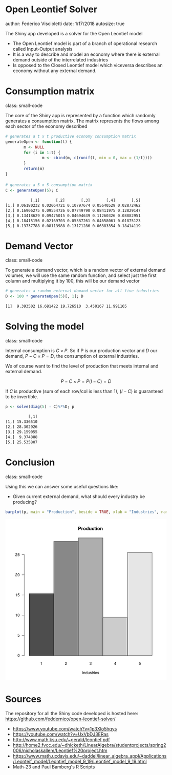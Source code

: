 Open Leontief Solver
========================================================
author: Federico Viscioletti 
date: 1/17/2018
autosize: true

<style>
.small-code pre code {
  font-size: 1em;
}
</style>


The Shiny app developed is a solver for the Open Leontief model

- The Open Leontief model is part of a branch of operational research called Input-Output analysis
- It is a way to describe and model an economy where there is external demand outside of the interrelated industries
- Is opposed to the Closed Leontief model which viceversa describes an economy without any external demand.


Consumption matrix
========================================================
class: small-code

The core of the Shiny app is represented by a function which randomly generates a consumption matrix. The matrix represents the flows among each sector of the economy described


```r
# generates a t x t productive economy consumption matrix
generateOpen <- function(t) {
        m <- NULL
        for (i in 1:t) {
                m <- cbind(m, c(runif(t, min = 0, max = (1/t))))
        }
        return(m)
}

# generates a 5 x 5 consumption matrix
C <- generateOpen(5); C
```

```
           [,1]       [,2]       [,3]       [,4]       [,5]
[1,] 0.06180232 0.02064721 0.10797674 0.05640529 0.02872462
[2,] 0.16906275 0.09554726 0.07749790 0.08411975 0.12829147
[3,] 0.13418629 0.09475015 0.04694639 0.11260326 0.08882951
[4,] 0.18415156 0.02169703 0.05387261 0.04658061 0.01875123
[5,] 0.13737788 0.08113988 0.13171286 0.06383354 0.18414119
```


Demand Vector
========================================================
class: small-code

To generate a demand vector, which is a random vector of external demand volumes, we will use the same random function, and select just the first column and multiplying it by 100, this will be our demand vector  


```r
# generates a random external demand vector for all five industries
D <- 100 * generateOpen(5)[, 1]; D
```

```
[1]  9.393502 16.681422 19.726510  3.450167 11.991165
```

Solving the model
========================================================
class: small-code

Internal consumption is $C \times P$. So if P is our production vector and $D$ our demand, $P - C \times P = D$, the consumption of external industries.

We of course want to find the level of production that meets internal and external demand.

$$P - C \times P = P (I - C) = D$$

If $C$ is productive (sum of each row/col is less than 1), $(I - C)$ is guaranteed to be invertible.


```r
p <- solve(diag(5) - C)%*%D; p
```

```
          [,1]
[1,] 15.336510
[2,] 28.302926
[3,] 29.159055
[4,]  9.374888
[5,] 25.535807
```

Conclusion
========================================================
class: small-code

Using this we can answer some useful questions like: 

 - Given current external demand, what should every industry be producing?


```r
barplot(p, main = "Production", beside = TRUE, xlab = "Industries", names.arg = c("1", "2", "3", "4", "5"), las = 1)
```

![plot of chunk unnamed-chunk-4](presentation-figure/unnamed-chunk-4-1.png)

Sources
========================================================

The repository for all the Shiny code developed is hosted here: https://github.com/feddernico/open-leontief-solver/

 - https://www.youtube.com/watch?v=1p3Xlo5hqys
 - https://youtube.com/watch?v=UxVbDJ3ERas
 - http://www.math.ksu.edu/~gerald/leontief.pdf
 - http://home2.fvcc.edu/~dhicketh/LinearAlgebra/studentprojects/spring2006/nicholaskallem/Leontief%20project.htm
 - https://www.math.ucdavis.edu/~daddel/linear_algebra_appl/Applications/Leonteif_model/Leontief_model_9_19/Leontief_model_9_19.html
 - Math-23 and Paul Bamberg's R Scripts
